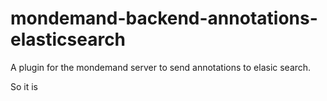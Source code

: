 # mondemand-backend-annotations-elasticsearch
A plugin for the mondemand server to send annotations to elasic search.

So it is

